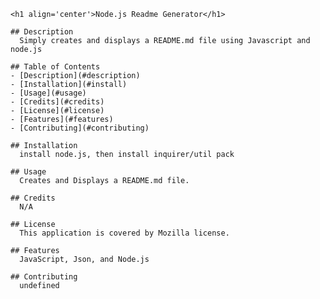 
    <h1 align='center'>Node.js Readme Generator</h1>
    
    ## Description 
      Simply creates and displays a README.md file using Javascript and node.js
    
    ## Table of Contents
    - [Description](#description)
    - [Installation](#install)
    - [Usage](#usage)
    - [Credits](#credits)
    - [License](#license)
    - [Features](#features)
    - [Contributing](#contributing)

    ## Installation
      install node.js, then install inquirer/util pack

    ## Usage
      Creates and Displays a README.md file.
    
    ## Credits
      N/A

    ## License
      This application is covered by Mozilla license.

    ## Features
      JavaScript, Json, and Node.js
      
    ## Contributing
      undefined
  